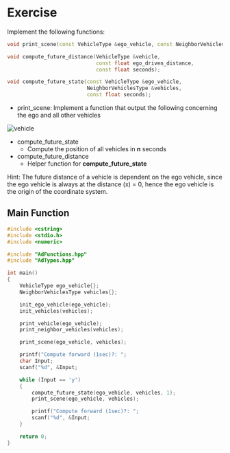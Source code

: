 # Exercise

Implement the following functions:

```cpp
void print_scene(const VehicleType &ego_vehicle, const NeighborVehiclesType &vehicles);

void compute_future_distance(VehicleType &vehicle,
                             const float ego_driven_distance,
                             const float seconds);

void compute_future_state(const VehicleType &ego_vehicle,
                          NeighborVehiclesType &vehicles,
                          const float seconds);
```

- print_scene: Implement a function that output the following concerning the ego and all other vehicles

![vehicle](../../media/vehicle.png)

- compute_future_state
  - Compute the position of all vehicles in **n** seconds
- compute_future_distance
  - Helper function for **compute_future_state**

Hint: The future distance of a vehicle is dependent on the ego vehicle, since the ego vehicle is always at the distance (x) = 0, hence the ego vehicle is the origin of the coordinate system.

## Main Function

```cpp
#include <cstring>
#include <stdio.h>
#include <numeric>

#include "AdFunctions.hpp"
#include "AdTypes.hpp"

int main()
{
    VehicleType ego_vehicle{};
    NeighborVehiclesType vehicles{};

    init_ego_vehicle(ego_vehicle);
    init_vehicles(vehicles);

    print_vehicle(ego_vehicle);
    print_neighbor_vehicles(vehicles);

    print_scene(ego_vehicle, vehicles);

    printf("Compute forward (1sec)?: ";
    char Input;
    scanf("%d", &Input;

    while (Input == 'y')
    {
        compute_future_state(ego_vehicle, vehicles, 1);
        print_scene(ego_vehicle, vehicles);

        printf("Compute forward (1sec)?: ";
        scanf("%d", &Input;
    }

    return 0;
}
```
